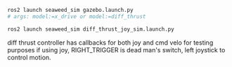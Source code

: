 

```sh
ros2 launch seaweed_sim gazebo.launch.py
# args: model:=x_drive or model:=diff_thrust
```



```sh
ros2 launch seaweed_sim diff_thrust_joy_sim.launch.py
```

diff thrust controller has callbacks for both joy and cmd velo for testing purposes
if using joy, RIGHT_TRIGGER is dead man's switch, left joystick to control motion.

